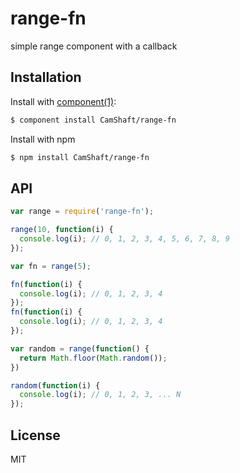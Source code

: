 
# range-fn

simple range component with a callback

## Installation

Install with [component(1)](http://component.io):

```sh
$ component install CamShaft/range-fn
```

Install with npm

```sh
$ npm install CamShaft/range-fn
```

## API

```js
var range = require('range-fn');

range(10, function(i) {
  console.log(i); // 0, 1, 2, 3, 4, 5, 6, 7, 8, 9
});

var fn = range(5);

fn(function(i) {
  console.log(i); // 0, 1, 2, 3, 4
});
fn(function(i) {
  console.log(i); // 0, 1, 2, 3, 4
});

var random = range(function() {
  return Math.floor(Math.random());
})

random(function(i) {
  console.log(i); // 0, 1, 2, 3, ... N
});
```

## License

MIT
